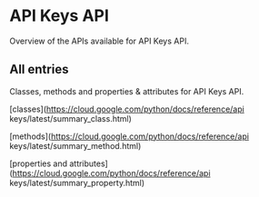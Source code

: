 [
This is a templated file. Adding content to this file may result in it being
reverted. Instead, if you want to place additional content, create an
"overview_content.md" file in `docs/` directory. The Sphinx tool will
pick up on the content and merge the content.
]: #

# API Keys API

Overview of the APIs available for API Keys API.

## All entries

Classes, methods and properties & attributes for
API Keys API.

[classes](https://cloud.google.com/python/docs/reference/api keys/latest/summary_class.html)

[methods](https://cloud.google.com/python/docs/reference/api keys/latest/summary_method.html)

[properties and
attributes](https://cloud.google.com/python/docs/reference/api keys/latest/summary_property.html)
